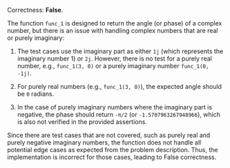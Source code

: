 Correctness: **False**.

The function `func_1` is designed to return the angle (or phase) of a complex number, but there is an issue with handling complex numbers that are real or purely imaginary:

1. The test cases use the imaginary part as either `1j` (which represents the imaginary number 1) or `2j`. However, there is no test for a purely real number, e.g., `func_1(3, 0)` or a purely imaginary number `func_1(0, -1j)`. 

2. For purely real numbers (e.g., `func_1(3, 0)`), the expected angle should be `0` radians. 

3. In the case of purely imaginary numbers where the imaginary part is negative, the phase should return `-π/2` (or `-1.5707963267948966`), which is also not verified in the provided assertions.

Since there are test cases that are not covered, such as purely real and purely negative imaginary numbers, the function does not handle all potential edge cases as expected from the problem description. Thus, the implementation is incorrect for those cases, leading to False correctness.